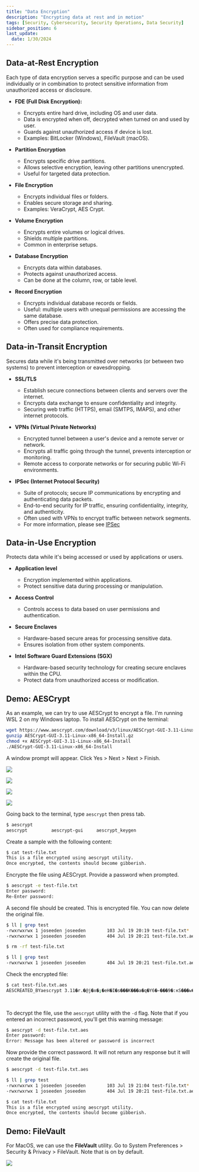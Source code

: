 ```yaml
---
title: "Data Encryption"
description: "Encrypting data at rest and in motion"
tags: [Security, Cybersecurity, Security Operations, Data Security]
sidebar_position: 6
last_update:
  date: 1/30/2024
---
```



## Data-at-Rest Encryption

Each type of data encryption serves a specific purpose and can be used individually or in combination to protect sensitive information from unauthorized access or disclosure.

- **FDE (Full Disk Encryption):**
  - Encrypts entire hard drive, including OS and user data.
  - Data is encrypted when off, decrypted when turned on and used by user.
  - Guards against unauthorized access if device is lost.
  - Examples: BitLocker (Windows), FileVault (macOS).

- **Partition Encryption**
  - Encrypts specific drive partitions.
  - Allows selective encryption, leaving other partitions unencrypted.
  - Useful for targeted data protection.

- **File Encryption**
  - Encrypts individual files or folders.
  - Enables secure storage and sharing.
  - Examples: VeraCrypt, AES Crypt.

- **Volume Encryption**
  - Encrypts entire volumes or logical drives.
  - Shields multiple partitions. 
  - Common in enterprise setups.

- **Database Encryption**
  - Encrypts data within databases.
  - Protects against unauthorized access. 
  - Can be done at the column, row, or table level.

- **Record Encryption**
  - Encrypts individual database records or fields.
  - Useful: multiple users with unequal permissions are accessing the same database.
  - Offers precise data protection.
  - Often used for compliance requirements.

## Data-in-Transit Encryption

Secures data while it's being transmitted over networks (or between two systems) to prevent interception or eavesdropping.

- **SSL/TLS**
  - Establish secure connections between clients and servers over the internet.
  - Encrypts data exchange to ensure confidentiality and integrity.
  - Securing web traffic (HTTPS), email (SMTPS, IMAPS), and other internet protocols.

- **VPNs (Virtual Private Networks)**
  - Encrypted tunnel between a user's device and a remote server or network.
  - Encrypts all traffic going through the tunnel, prevents interception or monitoring.
  - Remote access to corporate networks or for securing public Wi-Fi environments.

- **IPSec (Internet Protocol Security)**
  - Suite of protocols; secure IP communications by encrypting and authenticating data packets.
  - End-to-end security for IP traffic, ensuring confidentiality, integrity, and authenticity.
  - Often used with VPNs to encrypt traffic between network segments.
  - For more information, please see [IPSec](../005-Security-Architecture/054-TLS-and-IPSec.md#ipsec)

## Data-in-Use Encryption

Protects data while it's being accessed or used by applications or users.

- **Application level**
  - Encryption implemented within applications.
  - Protect sensitive data during processing or manipulation.
  
- **Access Control**
  - Controls access to data based on user permissions and authentication.
  
- **Secure Enclaves**
  - Hardware-based secure areas for processing sensitive data.
  - Ensures isolation from other system components.
  
- **Intel Software Guard Extensions (SGX)**
  - Hardware-based security technology for creating secure enclaves within the CPU.
  - Protect data from unauthorized access or modification.


## Demo: AESCrypt 

As an example, we can try to use AESCrypt to encrypt a file.
I'm running WSL 2 on my Windows laptop. To install AESCrypt on the terminal:

```bash
wget https://www.aescrypt.com/download/v3/linux/AESCrypt-GUI-3.11-Linux-x86_64-Install.gz
gunzip AESCrypt-GUI-3.11-Linux-x86_64-Install.gz
chmod +x AESCrypt-GUI-3.11-Linux-x86_64-Install
./AESCrypt-GUI-3.11-Linux-x86_64-Install
```

A window prompt will appear. Click Yes > Next > Next > Finish.

![](/img/docs/cissp-aescrypt-1.png)

![](/img/docs/cissp-aescrypt-2.png)

![](/img/docs/cissp-aescrypt-3.png)

![](/img/docs/cissp-aescrypt-4.png)

Going back to the terminal, type `aescrypt` then press tab.

```bash
$ aescrypt
aescrypt         aescrypt-gui     aescrypt_keygen 
```

Create a sample with the following content:

```bash
$ cat test-file.txt
This is a file encrypted using aescrypt utility.
Once encrypted, the contents should become gibberish. 
```

Encrypte the file using AESCrypt. Provide a password when prompted.

```bash
$ aescrypt -e test-file.txt
Enter password:
Re-Enter password:
```

A second file should be created. This is encrypted file. You can now delete the original file.

```bash
$ ll | grep test
-rwxrwxrwx 1 joseeden joseeden        103 Jul 19 20:19 test-file.txt*
-rwxrwxrwx 1 joseeden joseeden        404 Jul 19 20:21 test-file.txt.aes* 

$ rm -rf test-file.txt

$ ll | grep test
-rwxrwxrwx 1 joseeden joseeden        404 Jul 19 20:21 test-file.txt.aes* 
```

Check the encrypted file:

```bash
$ cat test-file.txt.aes
AESCREATED_BYaescrypt 3.11�r.�@j�x�;�eH�I�s���K���a�q�Y6�̵���9�:ĸS���w�4��P)\3O+���J��?2����fޘ_"o����x�R6�ن�xd�[/�$��y̙"bpL��-b��&�g-r��!�Z�J�����٩��3G�r�      P���p#�[Gp�og�c�EA�s    <R�g�in���̓ׄh��l���%�����`).
                                                                                            /��!h��
                                                                                                   �cv�ClYC?    ���1v�␦&U
```

To decrypt the file, use the `aescrypt` utility with the `-d` flag. Note that if you entered an incorrect password, you'll get this warning message:

```bash
$ aescrypt -d test-file.txt.aes
Enter password:
Error: Message has been altered or password is incorrect 
```

Now provide the correct password. It will not return any response but it will create the original file.

```bash
$ aescrypt -d test-file.txt.aes

$ ll | grep test
-rwxrwxrwx 1 joseeden joseeden        103 Jul 19 21:04 test-file.txt*
-rwxrwxrwx 1 joseeden joseeden        404 Jul 19 20:21 test-file.txt.aes*

$ cat test-file.txt
This is a file encrypted using aescrypt utility.
Once encrypted, the contents should become gibberish.
```

## Demo: FileVault 

For MacOS, we can use the **FileVault** utility. Go to System Preferences > Security & Privacy > FileVault. Note that is on by default.

![](/img/docs/cissp-filevault.png)

